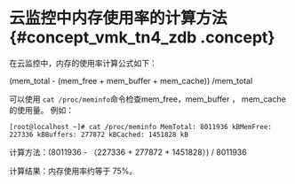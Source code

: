 # 云监控中内存使用率的计算方法 {#concept_vmk_tn4_zdb .concept}

在云监控中，内存的使用率计算公式如下：

\(mem\_total - \(mem\_free + mem\_buffer + mem\_cache\)\) /mem\_total

可以使用 `cat /proc/meminfo`命令检查mem\_free，mem\_buffer ， mem\_cache的使用量。 例如：

```
[root@localhost ~]# cat /proc/meminfo MemTotal: 8011936 kBMemFree: 227336 kBBuffers: 277872 kBCached: 1451828 kB
```

计算方法：\(8011936 - （227336 + 277872 + 1451828）\) / 8011936

计算结果：内存使用率约等于 75%。

